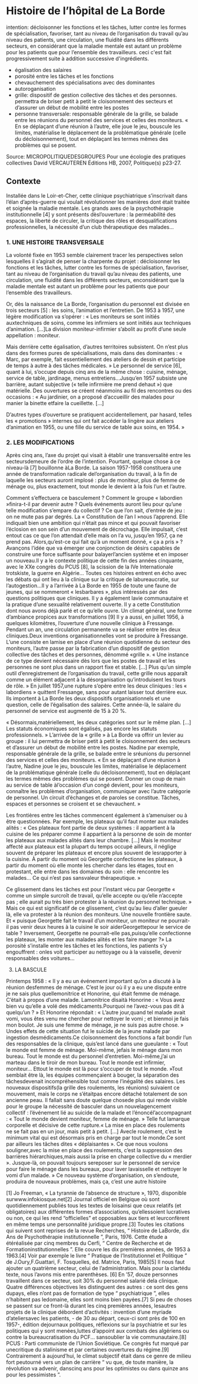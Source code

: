 # Histoire de l’hôpital de La Borde

intention:  décloisonner les fonctions et les tâches, lutter contre les formes de spécialisation, favoriser, tant au niveau de l’organisation du travail qu’au niveau des patients, une circulation, une fluidité dans les différents secteurs, en considérant que la maladie mentale est autant un problème pour les patients que pour l’ensemble des travailleurs. ceci c'est fait progressivement suite à addition successive d'ingrédients.


- égalisation des salaires
- porosité entre les tâches et les fonctions
- chevauchement des spécialisations avec des dominantes
- autoroganisation
- grille: dispositif de gestion collective des tâches et des personnes. permettra de briser petit à petit le cloisonnement des secteurs et d’assurer un début de mobilité entre les postes
- personne transversale: responsable générale de la grille, se balade entre les réunions du personnel des services et celles des moniteurs. « En se déplaçant d’une réunion à l’autre, elle joue le jeu, bouscule les limites, matérialise le déplacement de la problématique générale (celle du décloisonnement), tout en déplaçant les termes mêmes des problèmes qui se posent.

Source: MICROPOLITIQUEDESGROUPES Pour une écologie des pratiques collectives David VERCAUTEREN Éditions HB,  2007, Politique(s) p23-27.

## Contexte

Installée dans le Loir-et-Cher, cette clinique psychiatrique s’inscrivait dans l’élan d’après-guerre qui voulait révolutionner les manières dont était traitée et soignée la maladie mentale. Les grands axes de la psychothérapie institutionnelle [4] y sont présents dèsl’ouverture : la perméabilité des espaces, la liberté de circuler, la critique des rôles et desqualifications   professionnelles,   la   nécessité   d’un   club   thérapeutique   des   malades...

### 1. UNE HISTOIRE TRANSVERSALE

La volonté fixée en 1953 semble clairement tracer les perspectives selon lesquelles il s’agirait de penser la charpente du projet : décloisonner les fonctions et les tâches, lutter contre les formes de spécialisation, favoriser, tant au niveau de l’organisation du travail qu’au niveau des patients, une circulation, une fluidité dans les différents secteurs, enconsidérant que la maladie mentale est autant un problème pour les patients que pour l’ensemble des travailleurs. 

Or, dès la naissance de La Borde, l’organisation du personnel est divisée en trois secteurs [5] : les soins, l’animation et l’entretien. De 1953 à 1957, une légère modification va s’opérer : « Les moniteurs se sont initiés auxtechniques de soins, comme les infirmiers se sont initiés aux techniques d’animation. [...]La division moniteur-infirmier s’abolit au profit d’une seule appellation : moniteur. 

Mais derrière cette égalisation, d’autres territoires subsistent. On n’est plus dans des formes pures   de   spécialisations,   mais   dans   des   dominantes   :   «   Marc,   par   exemple,   fait essentiellement  des  ateliers de dessin et participe  de temps  à autre  à  des tâches médicales. » Le personnel de service [6], quant à lui, s’occupe depuis cinq ans de la même chose : cuisine, ménage, service de table, jardinage, menus entretiens...Jusqu’en 1957 subsiste une barrière, autant subjective (« telle infirmière me prend dehaut ») que matérielle. Des ouvertures se créent néanmoins au fil des rencontres ou des occasions : « Au jardinier, on a proposé d’accueillir des malades pour manier la binette etfaire la cueillette. [...] 

D’autres types d’ouverture se pratiquent accidentellement, par hasard, telles les « promotions » internes qui ont fait accéder la lingère aux ateliers d’animation en 1955, ou une fille du service de table aux soins, en 1954. »

### 2. LES MODIFICATIONS

Après cinq ans, l’axe du projet qui visait à établir une transversalité entre les secteursdemeure de l’ordre de l’intention. Pourtant, quelque chose à ce niveau-là [7] bouillonne àLa Borde. La saison 1957-1958 constituera une année de transformation radicale del’organisation  du travail,  à la  fin de laquelle les  secteurs  auront   implosé : plus  de moniteur, plus de femme de ménage ou, plus exactement, tout monde le devient à la fois l’un et l’autre. 

Comment s’effectuera ce basculement ? Comment le groupe « labordien »finira-t-il par devenir autre ? Quels événements auront lieu pour qu’une telle modification s’empare du collectif ? Ce que l’on sait, d’entrée de jeu : on ne mute pas par degrés. La « Constitution de l’an I »nous l’apprend. Elle indiquait bien une ambition qui n’était pas mince et qui pouvait favoriser l’éclosion en son sein d’un mouvement de décrochage. Elle impulsait, c’est entout cas ce que l’on attendait d’elle mais on l’a vu, jusqu’en 1957, ça ne prend pas. Alors,qu’est-ce qui fait qu’à un moment donné, « ça a pris » ? Avançons l’idée que va émerger une  conjonction  de désirs capables  de construire  une  force suffisante   pour  balayerl’ancien système et en imposer un nouveau.Il y a le contexte politique de cette fin des années cinquante, avec le XXe congrès du PCUS [8], la scission de la IVe Internationale trotskiste, la guerre en Algérie... Toutes ces histoires entrent en écho avec les débats qui ont lieu à la clinique sur la critique de labureaucratie, sur l’autogestion...Il y a l’arrivée à La Borde en 1955 de toute une faune de jeunes, qui se nommeront « lesbarbares », plus intéressés par des questions politiques que cliniques. Il y a également lavie communautaire et la pratique d’une sexualité relativement ouverte. Il y a cette Constitution dont nous avons déjà parlé et ce qu’elle ouvre. Un climat général, une forme d’ambiance propices aux transformations [9] Il y a aussi, en juillet 1956, à quelques kilomètres, l’ouverture d’une nouvelle clinique à Fressange. Pendant un an, une circulation permanente va se réaliser entre les deux cliniques.Deux inventions organisationnelles vont se produire à Fressange. L’une consiste en lamise en place d’une réunion quotidienne du secteur des moniteurs, l’autre passe par la fabrication d’un dispositif de gestion collective des tâches et des personnes, dénommé «grille ». « Une instance de ce type devient nécessaire dès lors que les postes de travail et les personnes ne sont plus dans un rapport fixe et stable. [...] Plus qu’un simple outil d’enregistrement   de   l’organisation   du   travail,   cette   grille   nous   apparaît   comme   un élément adjacent à la désorganisation qu’introduisent les tours de rôle. » En juillet 1957,une rupture s’opère entre les deux cliniques : les « labordiens » quittent Fressange, sans pour  autant  laisser  tout  derrière  eux.  Ils importent  à  La  Borde  les  deux dispositifs organisationnels et une question, celle de l’égalisation des salaires. Cette année-là, le salaire   du   personnel   de   service   est   augmenté   de   15   à   20   %.   

«   Désormais,matériellement, les deux catégories sont sur le même plan. [...] Les statuts économiques sont égalisés, pas encore les statuts professionnels. » L’arrivée de la « grille » à La Borde va offrir un levier au groupe : il lui permettra de briser petit à petit le cloisonnement des secteurs et d’assurer un début de mobilité entre les postes. Nadine par  exemple, responsable générale de la grille, se balade  entre le sréunions du personnel des services et celles des moniteurs. « En se déplaçant d’une réunion à l’autre, Nadine joue le jeu, bouscule les limites, matérialise le déplacement de la problématique générale (celle du décloisonnement), tout en déplaçant les termes mêmes des problèmes qui se posent. Donner un coup de main au service de table àl’occasion   d’un   congé   devient,   pour   les   moniteurs,   connaître   les   problèmes d’organisation, communiquer avec l’autre catégorie de personnel. Un circuit d’échanges et de paroles se constitue. Tâches, espaces et personnes se croisent et se chevauchent. »

Les   frontières   entre   les   tâches   commencent   également   à   s’amenuiser   ou   à   être questionnées. Par exemple, les plateaux qu’il faut monter aux malades alités : « Ces plateaux font partie de deux systèmes : il appartient à la cuisine de les préparer comme il appartient à la personne de soin de monter les plateaux aux malades alités dans leur chambre. [...] Mais le moniteur affecté aux plateaux est la plupart du temps occupé ailleurs,  il  néglige souvent  de préparer  les  plateaux  et encore plus  souvent  de lesrapporter à la cuisine. À partir du moment où Georgette confectionne les plateaux, à partir du moment où elle monte les chercher dans les étages, tout en protestant, elle entre dans les domaines du soin : elle rencontre les malades... Ce qui n’est pas sansvaleur thérapeutique. »

Ce glissement dans les tâches est pour l’instant vécu par Georgette « comme un simple surcroît de travail, qu’elle accepte ou qu’elle n’accepte pas ; elle aurait pu très  bien protester  à  la réunion du personnel  technique.  » Mais ce qui  est significatif  de ce glissement,   c’est   qu’au   lieu   d’aller   gueuler   là,   elle   va   protester   à   la   réunion   des moniteurs. Une nouvelle frontière saute. Et « puisque Georgette fait le travail d’un moniteur, un moniteur ne pourrait-il pas venir deux heures à la cuisine le soir aiderGeorgettepour   le   service   de   table   ?   Inversement,   Georgette   ne   pourrait-elle   pas,puisqu’elle confectionne les plateaux, les monter aux malades alités et les faire manger ?» La porosité s’installe entre les tâches et les fonctions, les patients s’y engouffrent : onles voit participer au nettoyage ou à la vaisselle, devenir responsables des voitures... 

3. LA BASCULE

Printemps 1958 : « Il y a eu un événement important qu’on a discuté à la réunion desfemmes de ménage. C’est le jour où il y a eu une dispute entre je ne sais plus quellemonitrice et Honorine, qui était femme de ménage. C’était à propos d’une malade. Lamonitrice disaità Honorine : « Vous avez bien vu qu’elle a volé des médicaments.Pourquoi ne l’avez-vous pas dit à quelqu’un ? » Et Honorine répondait : « L’autre jour,quand tel malade avait vomi, vous êtes venu me chercher pour nettoyer le vomi ; et bienmoi je fais mon boulot. Je suis une femme de ménage, je ne suis pas autre chose. » Undes   effets   de   cette   situation   fut   le   suicide   de   la   jeune   malade   par   ingestion   desmédicaments.Ce cloisonnement des fonctions a fait bondir l’un des responsables de la clinique, quis’est lancé dans une gueulante : « Tout le monde est femme de ménage. Moi-même, jefais le ménage dans mon bureau. Tout le monde est du personnel d’entretien. Moi-même,j’ai un marteau dans le tiroir de mon bureau. Tout le monde est infirmier, moniteur... Ettout le monde est là pour s’occuper de tout le monde. »Tout semblait être là, les équipes commençaient à bouger, la séparation des tâchesdevenait incompréhensible tout comme l’inégalité des salaires. Les nouveaux dispositifs(la grille des roulements, les réunions) suivaient ce mouvement, mais le corps ne s’étaitpas encore détaché totalement de son ancienne peau. Il fallait sans doute quelque chosede   plus   qui   rende   visible   pour   le   groupe   la   nécessité  de   basculer  dans  un   nouvelagencement   collectif   :   l’événement   lié   au   suicide   de   la   malade   et   l’énoncél’accompagnant : « Tout le monde devient moniteur, femme de ménage. » Telle fut lamarque corporelle et décisive de cette rupture.« La mise en place des roulements ne se fait pas en un jour, mais petit à petit. [...] Avecle roulement, c’est le minimum vital qui est désormais pris en charge par tout le monde.Ce sont par ailleurs les tâches dites « déplaisantes ». Ce que  nous voulons souligner,avec la mise en place des roulements, c’est la suppression des barrières hiérarchiques,mais aussi la prise en charge collective du « merdier ». Jusque-là, on pouvait toujours sereposer sur le personnel de service pour faire le ménage dans les bureaux, pour laver lavaisselle et nettoyer le vomi d’un malade. » Ce nouveau système d’organisation, on s’endoute, produira de nouveaux problèmes, mais ça, c’est une autre histoire

[1]   Jo   Freeman,   «   La   tyrannie   de   l’absence   de   structure   »,   1970,   disponible   surwww.infokiosque.net[2] Journal officiel en Belgique où sont quotidiennement publiés tous les textes de loisainsi que ceux relatifs (et obligatoires) aux différentes formes d’associations, qu’ellessoient lucratives ou non, ce qui les rend “officielles” et opposables aux tiers et leurconfèrent en même temps une personnalité juridique propre.[3] Toutes les citations qui suivent sont reprises de la revue Recherches, “ Histoire de LaBorde,  dix  Ans  de  Psychothérapie  institutionnelle  ”,  Paris,  1976.  Cette  étude  a  étéréalisée   par   cinq   membres   du   Cerfi,   “   Centre   de   Recherche   et   de   Formationinstitutionnelles ”. Elle couvre les dix premières années, de 1953 à 1963.[4] Voir  par  exemple le livre “  Pratique  de l’Institutionnel  et Politique ”  de J.Oury,F.Guattari, F. Tosquelles, éd. Matrice, Paris, 1985[5] Il nous faut ajouter un quatrième secteur, celui de l’administration. Mais pour la clartédu texte, nous l’avons mis entre parenthèses.
[6] En ’57, douze personnes travaillent dans ce secteur, soit 30% du personnel salarié dela clinique. Quatre différences objectives les distinguent des autres : ce sont des gens dupays, elles n’ont pas de formation de type “ psychiatrique ”, elles n’habitent pas ledomaine, elles sont moins bien payées.[7] Si peu de choses se passent sur ce front-là durant les cinq premières années, lesautres projets de la clinique débordent d’activités : invention d’une myriade d’ateliersavec les patients, - de 30 au départ, ceux-ci sont près de 100 en 1957-, édition dejournaux politiques, réflexions sur la psychiatrie et sur les politiques qui y sont menées,luttes d’appoint aux combats des algériens ou contre la bureaucratisation du PCF... sansoublier la vie communautaire.[8] PCUS : Parti communiste de l’Union Soviétique. Ce congrès fut marqué par unecritique du stalinisme et par certaines ouvertures du régime.[9] Contrairement à aujourd’hui, le climat subjectif était dans ce genre de milieu fort peutourné vers un plan de carrière “ vu que, de toute manière, la révolution va advenir, danscinq ans pour les optimistes ou dans quinze ans pour les pessimistes ”.


